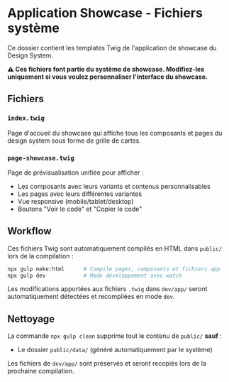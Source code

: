 # Application Showcase - Fichiers système

Ce dossier contient les templates Twig de l'application de showcase du Design System.

**⚠️ Ces fichiers font partie du système de showcase. Modifiez-les uniquement si vous voulez personnaliser l'interface du showcase.**

## Fichiers

### `index.twig`
Page d'accueil du showcase qui affiche tous les composants et pages du design system sous forme de grille de cartes.

### `page-showcase.twig`
Page de prévisualisation unifiée pour afficher :
- Les composants avec leurs variants et contenus personnalisables
- Les pages avec leurs différentes variantes
- Vue responsive (mobile/tablet/desktop)
- Boutons "Voir le code" et "Copier le code"

## Workflow

Ces fichiers Twig sont automatiquement compilés en HTML dans `public/` lors de la compilation :

```bash
npx gulp make:html      # Compile pages, composants et fichiers app
npx gulp dev            # Mode développement avec watch
```

Les modifications apportées aux fichiers `.twig` dans `dev/app/` seront automatiquement détectées et recompilées en mode `dev`.

## Nettoyage

La commande `npx gulp clean` supprime tout le contenu de `public/` **sauf** :
- Le dossier `public/data/` (généré automatiquement par le système)

Les fichiers de `dev/app/` sont préservés et seront recopiés lors de la prochaine compilation.
